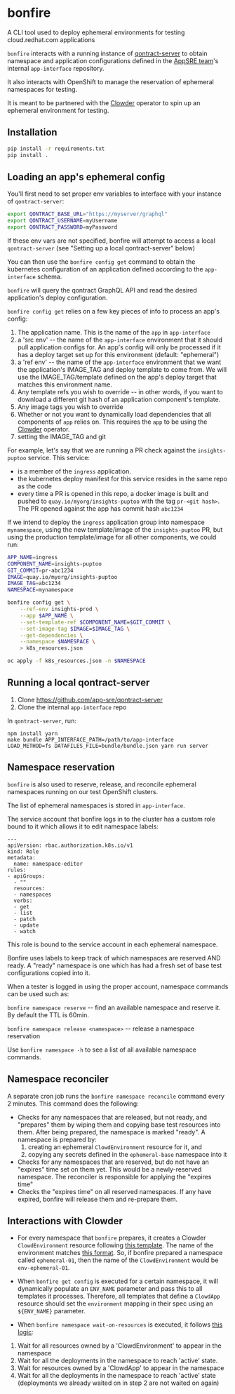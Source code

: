 # bonfire

A CLI tool used to deploy ephemeral environments for testing cloud.redhat.com applications

`bonfire` interacts with a running instance of [qontract-server](https://github.com/app-sre/qontract-server) to obtain namespace and application configurations defined in the [AppSRE team](https://github.com/app-sre/)'s internal `app-interface` repository.

It also interacts with OpenShift to manage the reservation of ephemeral namespaces for testing.

It is meant to be partnered with the [Clowder](https://github.com/RedHatInsights/clowder) operator to spin up an ephemeral environment for testing.

## Installation

```bash
pip install -r requirements.txt
pip install .
```

## Loading an app's ephemeral config

You'll first need to set proper env variables to interface with your instance of `qontract-server`:

```bash
export QONTRACT_BASE_URL="https://myserver/graphql"
export QONTRACT_USERNAME=myUsername
export QONTRACT_PASSWORD=myPassword
```

If these env vars are not specified, bonfire will attempt to access a local `qontract-server` (see "Setting up a local qontract-server" below)

You can then use the `bonfire config get` command to obtain the kubernetes configuration of an application defined according to the `app-interface` schema.

`bonfire` will query the qontract GraphQL API and read the desired application's deploy configuration.

`bonfire config get` relies on a few key pieces of info to process an app's config:
1. The application name. This is the name of the `app` in `app-interface`
2. a 'src env' -- the name of the `app-interface` environment that it should pull application configs for. An app's config will only be processed if it has a deploy target set up for this environment (default: "ephemeral")
3. a 'ref env' -- the name of the `app-interface` environment that we want the application's IMAGE_TAG and deploy template to come from. We will use the IMAGE_TAG/template defined on the app's deploy target that matches this environment name.
4. Any template refs you wish to override -- in other words, if you want to download a different git hash of an application component's template.
5. Any image tags you wish to override
6. Whether or not you want to dynamically load dependencies that all components of `app` relies on. This requires the `app` to be using the [Clowder](https://github.com/RedHatInsights/clowder) operator.
1. setting the IMAGE_TAG and git


For example, let's say that we are running a PR check against the `insights-puptoo` service. This service:
* is a member of the `ingress` application.
* the kubernetes deploy manifest for this service resides in the same repo as the code
* every time a PR is opened in this repo, a docker image is built and pushed to `quay.io/myorg/insights-puptoo` with the tag `pr-<git hash>`. The PR opened against the app has commit hash `abc1234`

If we intend to deploy the `ingress` application group into namespace `mynamespace`, using the new template/image of the `insights-puptoo` PR, but using the production template/image for all other components, we could run:

```bash
APP_NAME=ingress
COMPONENT_NAME=insights-puptoo
GIT_COMMIT=pr-abc1234
IMAGE=quay.io/myorg/insights-puptoo
IMAGE_TAG=abc1234
NAMESPACE=mynamespace

bonfire config get \
    --ref-env insights-prod \
    --app $APP_NAME \
    --set-template-ref $COMPONENT_NAME=$GIT_COMMIT \
    --set-image-tag $IMAGE=$IMAGE_TAG \
    --get-dependencies \
    --namespace $NAMESPACE \
    > k8s_resources.json

oc apply -f k8s_resources.json -n $NAMESPACE
```

## Running a local qontract-server

1. Clone https://github.com/app-sre/qontract-server
2. Clone the internal `app-interface` repo

In `qontract-server`, run:
```
npm install yarn
make bundle APP_INTERFACE_PATH=/path/to/app-interface
LOAD_METHOD=fs DATAFILES_FILE=bundle/bundle.json yarn run server
```

## Namespace reservation

`bonfire` is also used to reserve, release, and reconcile ephemeral namespaces running on our test OpenShift clusters.

The list of ephemeral namespaces is stored in `app-interface`.

The service account that bonfire logs in to the cluster has a custom role bound to it which allows it to edit namespace labels:

```
---
apiVersion: rbac.authorization.k8s.io/v1
kind: Role
metadata:
  name: namespace-editor
rules:
- apiGroups:
  - ""
  resources:
  - namespaces
  verbs:
  - get
  - list
  - patch
  - update
  - watch
```

This role is bound to the service account in each ephemeral namespace.

Bonfire uses labels to keep track of which namespaces are reserved AND ready. A "ready" namespace is one which has had a fresh set of base test configurations copied into it.

When a tester is logged in using the proper account, namespace commands can be used such as:

`bonfire namespace reserve` -- find an available namespace and reserve it. By default the TTL is 60min.

`bonfire namespace release <namespace>` -- release a namespace reservation

Use `bonfire namespace -h` to see a list of all available namespace commands.

## Namespace reconciler

A separate cron job runs the `bonfire namespace reconcile` command every 2 minutes. This command does the following:

* Checks for any namespaces that are released, but not ready, and "prepares" them by wiping them and copying base test resources into them. After being prepared, the namespace is marked "ready". A namespace is prepared by:
    1. creating an ephemeral `ClowdEnvironment` resource for it, and
    2. copying any secrets defined in the `ephemeral-base` namespace into it
* Checks for any namespaces that are reserved, but do not have an "expires" time set on them yet. This would be a newly-reserved namespace. The reconciler is responsible for applying the "expires time"
* Checks the "expires time" on all reserved namespaces. If any have expired, bonfire will release them and re-prepare them.

## Interactions with Clowder

* For every namespace that `bonfire` prepares, it creates a Clowder `ClowdEnvironment` resource following [this template](https://github.com/RedHatInsights/bonfire/blob/master/bonfire/resources/ephemeral-clowdenvironment.yaml). The name of the environment matches [this format](https://github.com/RedHatInsights/bonfire/blob/master/bonfire/config.py#L16). So, if bonfire prepared a namespace called `ephemeral-01`, then the name of the `ClowdEnvironment` would be `env-ephemeral-01`.

* When `bonfire get config` is executed for a certain namespace, it will dynamically populate an `ENV_NAME` parameter and pass this to all templates it processes. Therefore, all templates that define a `ClowdApp` resource should set the `environment` mapping in their spec using an `${ENV_NAME}` parameter.

* When `bonfire namespace wait-on-resources` is executed, it follows [this logic](https://github.com/RedHatInsights/bonfire/blob/master/bonfire/openshift.py#L432-L451):
1. Wait for all resources owned by a 'ClowdEnvironment' to appear in the namespace
2. Wait for all the deployments in the namespace to reach 'active' state.
3. Wait for resources owned by a 'ClowdApp' to appear in the namespace
4. Wait for all the deployments in the namespace to reach 'active' state (deployments we already waited on in step 2 are not waited on again)
